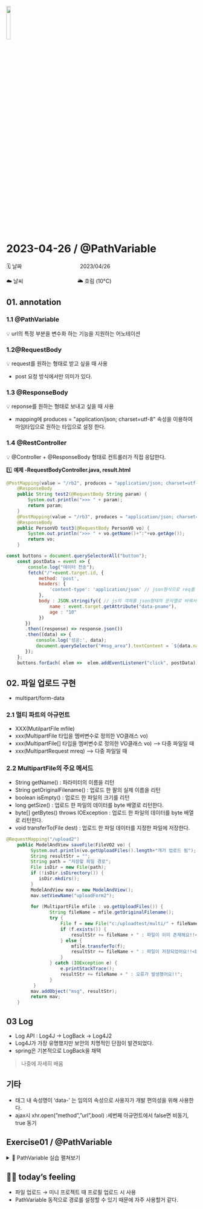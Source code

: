 <img src="https://noticon-static.tammolo.com/dgggcrkxq/image/upload/v1566778017/noticon/ytjm1rralodyhvuggrpu.png" height="15%" width="15%"> <br/>

# 2023-04-26 / @PathVariable

🗓️ 날짜           2023/04/26 

☁️ 날씨           🌥️ 흐림 (10°C)
</br>

## 01. annotation

### 1.1 @PathVariable

💡 url의 특정 부분을 변수화 하는 기능을 지원하는 어노테이션

### 1.2@RequestBody

💡 request를 원하는 형태로 받고 싶을 때 사용 

- post 요청 방식에서만 의미가 있다.

### 1.3 @ResponseBody

💡 reponse를 원하는 형태로 보내고 싶을 때 사용

- mapping에  produces = "application/json; charset=utf-8" 속성을 이용하여 마임타입으로 원하는 타입으로 설정 한다.

### 1.4 @RestController

💡 @Controller + @ResponseBody 형태로 컨트롤러가 직접 응답한다.

1️⃣ **예제 -RequestBodyController.java, result.html**

```java
@PostMapping(value = "/rb2", produces = "application/json; charset=utf-8")
    @ResponseBody
    public String test2(@RequestBody String param) {
        System.out.println(">>> " + param);
        return param;
    }
    @PostMapping(value = "/rb3", produces = "application/json; charset=utf-8")
    @ResponseBody
    public PersonVO test3(@RequestBody PersonVO vo) {
        System.out.println(">>> " + vo.getName()+":"+vo.getAge());
        return vo;
    }
```

```jsx
const buttons = document.querySelectorAll("button");
    const postData = event => {
        console.log("데이터 전송");
        fetch("/"+event.target.id, {
            method: 'post',
            headers: {
                'content-type': 'application/json' // json형식으로 req를 보낼거다
            },
            body : JSON.stringify({ // js의 객체를 json형태의 문자열로 바꿔서 보내겠다.
                name : event.target.getAttribute("data-pname"),
                age : "10"
            })
       })
       .then((response) => response.json())
       .then((data) => {
           console.log('성공:', data);
           document.querySelector("#msg_area").textContent = `${data.name}:${data.age}`;
       });
    };
    buttons.forEach( elem =>  elem.addEventListener("click", postData));
```

## 02. 파일 업로드 구현

- multipart/form-data

### 2.1 멀티 파트의 아규먼트

- XXX(MutilpartFile mfile)
- xxx(MultipartFile 타입을 멤버변수로 정의한 VO클래스 vo)
- xxx(MultipartFile[] 타입을 멤버변수로 정의한 VO클래스 vo) —> 다중 파일일 때
- xxx(MultipartRequest mreq) —> 다중 파일일 때

### 2.2 MultipartFile의 주요 메서드

- String getName() : 파라미터의 이름을 리턴
- String getOriginalFilename() : 업로드 한 팔의 실제 이름을 리턴
- boolean isEmpty() : 업로드 한 파일의 크기를 리턴
- long getSize() : 업로드 한 파일의 데이터를 byte 배열로 리턴한다.
- byte[] getBytes() throws IOException : 업로드 한 파일의 데이터를 byte 배열로 리턴한다.
- void transferTo(File dest) : 업로드 한 파일 데이터를 지정한 파일에 저장한다.

```java
@RequestMapping("/upload2")
	public ModelAndView saveFile(FileVO2 vo) {
	     System.out.println(vo.getUploadFiles().length+"개가 업로드 됨");
	     String resultStr = "";
	     String path = "저장할 파일 경로";
		 File isDir = new File(path);
		 if (!isDir.isDirectory()) {
			isDir.mkdirs();
		 }
	     ModelAndView mav = new ModelAndView();
	     mav.setViewName("uploadForm2");
	     
	     for (MultipartFile mfile : vo.getUploadFiles()) {
				String fileName = mfile.getOriginalFilename();
				try {
					File f = new File("c:/uploadtest/multi/" + fileName);
					if (f.exists()) {
						resultStr += fileName + " : 파일이 이미 존재해요!!<br>";
					} else {
						mfile.transferTo(f);
						resultStr += fileName + " : 파일이 저장되었어요!!<br>";
					}
				} catch (IOException e) {
					e.printStackTrace();
					resultStr += fileName + " : 오류가 발생했어요!!";				
				}
		  }	   
	     mav.addObject("msg", resultStr);	
	     return mav;
	}
```


## 03 Log

- Log API : Log4J → LogBack -> Log4J2
- Log4J가 가장 유명했지만 보안의 치명적인 단점이 발견되었다.
- spring은 기본적으로 LogBack을 채택

> 나중에 자세히 배움
>

## 기타

- 태그 내 속성명이 ‘data-’ 는 임의의 속성으로 사용자가 개발 편의성을 위해 사용한다.
- ajax시 xhr.open(”method”,”url”,bool) :세번째 아규먼트에서 false면 비동기, true 동기







## Exercise01 / @PathVariable

<details>
<summary>📜 PathVariable 실습 펼쳐보기</summary>
<div markdown="1">

1️⃣ **[실습 1]**

[4월26일실습_1.txt](https://github.com/juhee99/Msa-Dkteckin-fullstack/files/11341380/4.26._1.txt)

```java
@Controller
public class StudyPathController {

    @GetMapping("/study/{path}/thymeleaf")
    public String moveToURL(@PathVariable int path){
        String url = "";
        switch (path){
            case 1 : url="https://abbo.tistory.com/56"; break;
            case 2 : url="https://abbo.tistory.com/57"; break;
            case 3 : url="https://www.thymeleaf.org/doc/tutorials/3.0/usingthymeleaf.html"; break;
            case 4 : url="https://www.baeldung.com/dates-in-thymeleaf"; break;
        }
        return "redirect:"+url;
    }
}
```

</div>
</details>

## 🤷‍♀️ today’s feeling

- 파일 업로드 → 미니 프로젝트 때  프로필 업로드 시 사용
- PathVariable 동적으로 경로를 설정할 수 있기 때문에 자주 사용할거 같다.

